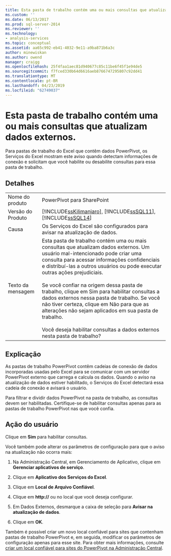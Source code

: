 ```yaml
---
title: Esta pasta de trabalho contém uma ou mais consultas que atualizam dados externos. | Microsoft Docs
ms.custom: ''
ms.date: 06/13/2017
ms.prod: sql-server-2014
ms.reviewer: ''
ms.technology:
- analysis-services
ms.topic: conceptual
ms.assetid: aa65c992-eb41-4032-9e11-a9ba871b6a3c
author: minewiskan
ms.author: owend
manager: craigg
ms.openlocfilehash: 25f4faa1aec81d940677c85c11be6f45f1e94de5
ms.sourcegitcommit: f7fced330b64d6616aeb8766747295807c92dd41
ms.translationtype: MT
ms.contentlocale: pt-BR
ms.lasthandoff: 04/23/2019
ms.locfileid: "62749037"
---
```

# <a name="this-workbook-contains-one-or-more-queries-that-refresh-external-data"></a>Esta pasta de trabalho contém uma ou mais consultas que atualizam dados externos.
  Para pastas de trabalho do Excel que contêm dados PowerPivot, os Serviços do Excel mostram este aviso quando detectam informações de conexão e solicitam que você habilite ou desabilite consultas para essa pasta de trabalho.  
  
## <a name="details"></a>Detalhes  
  
|||  
|-|-|  
|Nome do produto|PowerPivot para SharePoint|  
|Versão do Produto|[!INCLUDE[ssKilimanjaro](../../includes/sskilimanjaro-md.md)], [!INCLUDE[ssSQL11](../../includes/sssql11-md.md)], [!INCLUDE[ssSQL14](../../includes/sssql14-md.md)]|  
|Causa|Os Serviços do Excel são configurados para avisar na atualização de dados.|  
|Texto da mensagem|Esta pasta de trabalho contém uma ou mais consultas que atualizam dados externos. Um usuário mal-intencionado pode criar uma consulta para acessar informações confidenciais e distribuí-las a outros usuários ou pode executar outras ações prejudiciais.<br /><br /> Se você confiar na origem dessa pasta de trabalho, clique em Sim para habilitar consultas a dados externos nessa pasta de trabalho. Se você não tiver certeza, clique em Não para que as alterações não sejam aplicados em sua pasta de trabalho.<br /><br /> Você deseja habilitar consultas a dados externos nesta pasta de trabalho?|  
  
## <a name="explanation"></a>Explicação  
 As pastas de trabalho PowerPivot contêm cadeias de conexão de dados incorporadas usadas pelo Excel para se comunicar com um servidor PowerPivot externo que carrega e calcula os dados. Quando o aviso na atualização de dados estiver habilitado, o Serviços do Excel detectará essa cadeia de conexão e avisará o usuário.  
  
 Para filtrar e dividir dados PowerPivot na pasta de trabalho, as consultas devem ser habilitadas. Certifique-se de habilitar consultas apenas para as pastas de trabalho PowerPivot nas que você confia.  
  
## <a name="user-action"></a>Ação do usuário  
 Clique em **Sim** para habilitar consultas.  
  
 Você também pode alterar os parâmetros de configuração para que o aviso na atualização não ocorra mais:  
  
1.  Na Administração Central, em Gerenciamento de Aplicativo, clique em **Gerenciar aplicativos de serviço**.  
  
2.  Clique em **Aplicativo dos Serviços do Excel**.  
  
3.  Clique em **Local de Arquivo Confiável**.  
  
4.  Clique em **http://** ou no local que você deseja configurar.  
  
5.  Em Dados Externos, desmarque a caixa de seleção para **Avisar na atualização de dados**.  
  
6.  Clique em **OK**.  
  
 Também é possível criar um novo local confiável para sites que contenham pastas de trabalho PowerPivot e, em seguida, modificar os parâmetros de configuração apenas para esse site. Para obter mais informações, consulte [criar um local confiável para sites do PowerPivot na Administração Central](create-a-trusted-location-for-power-pivot-sites-in-central-administration.md).  
  
  
